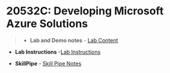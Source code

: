 # 20532C: Developing Microsoft Azure Solutions

> - **Lab and Demo notes** - [Lab Content](https://github.com/MicrosoftLearning/20532-DevelopingMicrosoftAzureSolutions)
- **Lab Instructions** -[Lab Instructions](https://github.com/MicrosoftLearning/20532-DevelopingMicrosoftAzureSolutions/tree/c-release/Instructions/Labs/dotnet)

- **SkillPipe** - [Skill Pipe Notes](https://skillpipe.courseware-marketplace.com/en-GB/Read/cb557b13-9cb4-471a-a419-e95835a0d59c)




